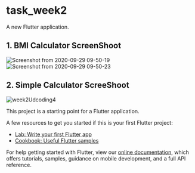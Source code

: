 # task_week2

A new Flutter application.

## 1. BMI Calculator ScreenShoot
![Screenshot from 2020-09-29 09-50-19](https://user-images.githubusercontent.com/18481817/94509003-78548e00-023d-11eb-88de-c1ca30f5c0b1.png)
![Screenshot from 2020-09-29 09-50-23](https://user-images.githubusercontent.com/18481817/94509100-ba7dcf80-023d-11eb-8350-c30d5dd14abf.png)


## 2. Simple Calculator ScreeShoot
![week2Udcoding4](https://user-images.githubusercontent.com/18481817/102350292-4995ba80-3fd7-11eb-8d25-415643a7d0fb.jpg)

This project is a starting point for a Flutter application.

A few resources to get you started if this is your first Flutter project:

- [Lab: Write your first Flutter app](https://flutter.dev/docs/get-started/codelab)
- [Cookbook: Useful Flutter samples](https://flutter.dev/docs/cookbook)

For help getting started with Flutter, view our
[online documentation](https://flutter.dev/docs), which offers tutorials,
samples, guidance on mobile development, and a full API reference.
